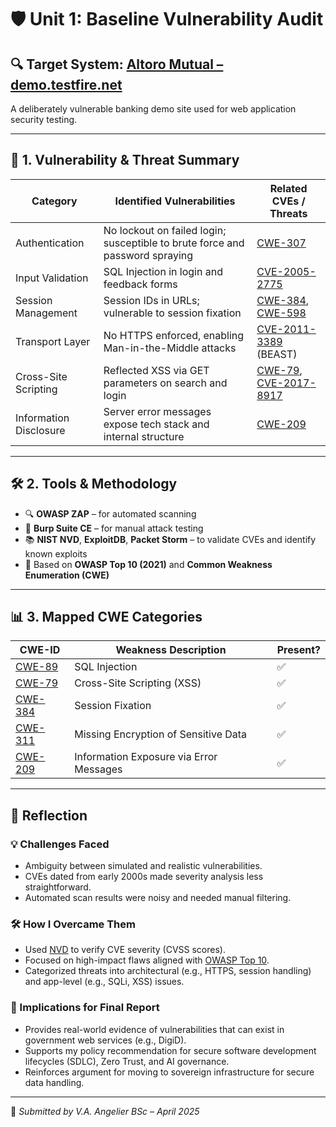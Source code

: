 # 🛡️ Unit 1: Baseline Vulnerability Audit

## 🔍 Target System: [Altoro Mutual – demo.testfire.net](https://demo.testfire.net/)

A deliberately vulnerable banking demo site used for web application security testing.

---

## 🔐 1. Vulnerability & Threat Summary

| Category               | Identified Vulnerabilities                                                                                      | Related CVEs / Threats                                                                                     |
|------------------------|------------------------------------------------------------------------------------------------------------------|-------------------------------------------------------------------------------------------------------------|
| Authentication         | No lockout on failed login; susceptible to brute force and password spraying                                   | [CWE-307](https://cwe.mitre.org/data/definitions/307.html)                                                 |
| Input Validation       | SQL Injection in login and feedback forms                                                                      | [CVE-2005-2775](https://nvd.nist.gov/vuln/detail/CVE-2005-2775)                                            |
| Session Management     | Session IDs in URLs; vulnerable to session fixation                                                             | [CWE-384](https://cwe.mitre.org/data/definitions/384.html), [CWE-598](https://cwe.mitre.org/data/definitions/598.html) |
| Transport Layer        | No HTTPS enforced, enabling Man-in-the-Middle attacks                                                           | [CVE-2011-3389](https://nvd.nist.gov/vuln/detail/CVE-2011-3389) (BEAST)                                    |
| Cross-Site Scripting   | Reflected XSS via GET parameters on search and login                                                            | [CWE-79](https://cwe.mitre.org/data/definitions/79.html), [CVE-2017-8917](https://nvd.nist.gov/vuln/detail/CVE-2017-8917) |
| Information Disclosure | Server error messages expose tech stack and internal structure                                                 | [CWE-209](https://cwe.mitre.org/data/definitions/209.html)                                                 |

---

## 🛠️ 2. Tools & Methodology

- 🔍 **OWASP ZAP** – for automated scanning  
- 🧪 **Burp Suite CE** – for manual attack testing  
- 📚 **NIST NVD**, **ExploitDB**, **Packet Storm** – to validate CVEs and identify known exploits  
- 📌 Based on **OWASP Top 10 (2021)** and **Common Weakness Enumeration (CWE)**

---

## 📊 3. Mapped CWE Categories

| CWE-ID  | Weakness Description                              | Present? |
|---------|---------------------------------------------------|----------|
| [CWE-89](https://cwe.mitre.org/data/definitions/89.html)   | SQL Injection                                      | ✅        |
| [CWE-79](https://cwe.mitre.org/data/definitions/79.html)   | Cross-Site Scripting (XSS)                         | ✅        |
| [CWE-384](https://cwe.mitre.org/data/definitions/384.html) | Session Fixation                                   | ✅        |
| [CWE-311](https://cwe.mitre.org/data/definitions/311.html) | Missing Encryption of Sensitive Data               | ✅        |
| [CWE-209](https://cwe.mitre.org/data/definitions/209.html) | Information Exposure via Error Messages            | ✅        |

---

## 🧠 Reflection

### 💡 Challenges Faced
- Ambiguity between simulated and realistic vulnerabilities.
- CVEs dated from early 2000s made severity analysis less straightforward.
- Automated scan results were noisy and needed manual filtering.

### 🛠️ How I Overcame Them
- Used [NVD](https://nvd.nist.gov/) to verify CVE severity (CVSS scores).
- Focused on high-impact flaws aligned with [OWASP Top 10](https://owasp.org/www-project-top-ten/).
- Categorized threats into architectural (e.g., HTTPS, session handling) and app-level (e.g., SQLi, XSS) issues.

### 📘 Implications for Final Report
- Provides real-world evidence of vulnerabilities that can exist in government web services (e.g., DigiD).
- Supports my policy recommendation for secure software development lifecycles (SDLC), Zero Trust, and AI governance.
- Reinforces argument for moving to sovereign infrastructure for secure data handling.

---

📝 *Submitted by V.A. Angelier BSc – April 2025*
